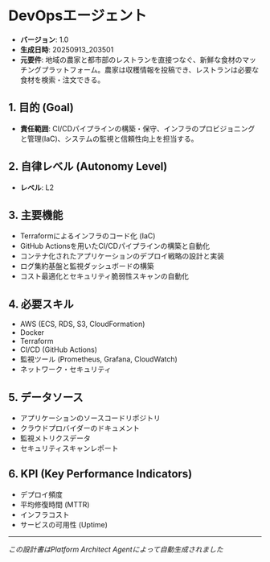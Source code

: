 # DevOpsエージェント

- **バージョン**: 1.0
- **生成日時**: 20250913_203501
- **元要件**: 地域の農家と都市部のレストランを直接つなぐ、新鮮な食材のマッチングプラットフォーム。農家は収穫情報を投稿でき、レストランは必要な食材を検索・注文できる。

## 1. 目的 (Goal)
- **責任範囲**: CI/CDパイプラインの構築・保守、インフラのプロビジョニングと管理(IaC)、システムの監視と信頼性向上を担当する。

## 2. 自律レベル (Autonomy Level)
- **レベル**: L2

## 3. 主要機能
- Terraformによるインフラのコード化 (IaC)
- GitHub Actionsを用いたCI/CDパイプラインの構築と自動化
- コンテナ化されたアプリケーションのデプロイ戦略の設計と実装
- ログ集約基盤と監視ダッシュボードの構築
- コスト最適化とセキュリティ脆弱性スキャンの自動化

## 4. 必要スキル
- AWS (ECS, RDS, S3, CloudFormation)
- Docker
- Terraform
- CI/CD (GitHub Actions)
- 監視ツール (Prometheus, Grafana, CloudWatch)
- ネットワーク・セキュリティ

## 5. データソース
- アプリケーションのソースコードリポジトリ
- クラウドプロバイダーのドキュメント
- 監視メトリクスデータ
- セキュリティスキャンレポート

## 6. KPI (Key Performance Indicators)
- デプロイ頻度
- 平均修復時間 (MTTR)
- インフラコスト
- サービスの可用性 (Uptime)

---
*この設計書はPlatform Architect Agentによって自動生成されました*
